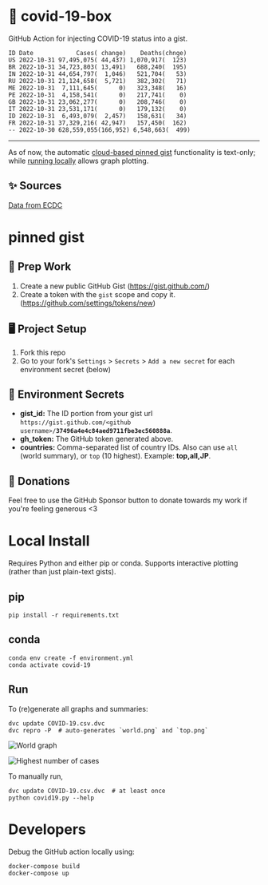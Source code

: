 # 🏥 covid-19-box

GitHub Action for injecting COVID-19 status into a gist.

```
ID Date            Cases( change)    Deaths(chnge)
US 2022-10-31 97,495,075( 44,437) 1,070,917(  123)
BR 2022-10-31 34,723,803( 13,491)   688,240(  195)
IN 2022-10-31 44,654,797(  1,046)   521,704(   53)
RU 2022-10-31 21,124,658(  5,721)   382,302(   71)
ME 2022-10-31  7,111,645(      0)   323,348(   16)
PE 2022-10-31  4,158,541(      0)   217,741(    0)
GB 2022-10-31 23,062,277(      0)   208,746(    0)
IT 2022-10-31 23,531,171(      0)   179,132(    0)
ID 2022-10-31  6,493,079(  2,457)   158,631(   34)
FR 2022-10-31 37,329,216( 42,947)   157,450(  162)
-- 2022-10-30 628,559,055(166,952) 6,548,663(  499)
```

---

As of now, the automatic [cloud-based pinned gist](#pinned-gist) functionality is text-only;
while [running locally](#local-install) allows graph plotting.

## ✨ Sources

[Data from ECDC](https://www.ecdc.europa.eu/en/publications-data/download-todays-data-geographic-distribution-covid-19-cases-worldwide)

# pinned gist

## 🎒 Prep Work
1. Create a new public GitHub Gist (https://gist.github.com/)
1. Create a token with the `gist` scope and copy it. (https://github.com/settings/tokens/new)

## 🖥 Project Setup
1. Fork this repo
1. Go to your fork's `Settings` > `Secrets` > `Add a new secret` for each environment secret (below)

## 🤫 Environment Secrets
- **gist_id:** The ID portion from your gist url `https://gist.github.com/<github username>/`**`37496a4e4c84aed9711fbe3ec560888a`**.
- **gh_token:** The GitHub token generated above.
- **countries:** Comma-separated list of country IDs. Also can use `all` (world summary), or `top` (10 highest). Example: **top,all,JP**.

## 💸 Donations

Feel free to use the GitHub Sponsor button to donate towards my work if you're feeling generous <3

# Local Install

Requires Python and either pip or conda. Supports interactive plotting (rather than just plain-text gists).

## pip

```
pip install -r requirements.txt
```

## conda

```
conda env create -f environment.yml
conda activate covid-19
```

## Run

To (re)generate all graphs and summaries:

```
dvc update COVID-19.csv.dvc
dvc repro -P  # auto-generates `world.png` and `top.png`
```

![World graph](world.png)

![Highest number of cases](top.png)

To manually run,

```
dvc update COVID-19.csv.dvc  # at least once
python covid19.py --help
```

# Developers

Debug the GitHub action locally using:

```
docker-compose build
docker-compose up
```
